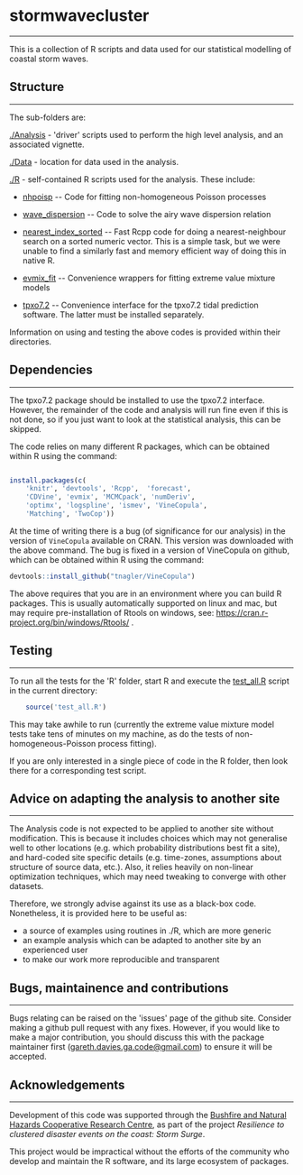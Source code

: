 # stormwavecluster
------------------

This is a collection of R scripts and data used for our statistical modelling of coastal
storm waves.

## **Structure**
-----------------

The sub-folders are:

[./Analysis](Analysis) - 'driver' scripts used to perform the high level analysis, and an associated vignette.

[./Data](Data) - location for data used in the analysis.

[./R](R) - self-contained R scripts used for the analysis. These include:

* [nhpoisp](R/nhpoisp) -- Code for fitting non-homogeneous Poisson processes

* [wave_dispersion](R/wave_dispersion) -- Code to solve the airy wave dispersion relation

* [nearest_index_sorted](R/nearest_index_sorted) -- Fast Rcpp code for doing a
nearest-neighbour search on a sorted numeric vector. This is a simple task, but
we were unable to find a similarly fast and memory efficient way of doing this
in native R.

* [evmix_fit](R/evmix_fit) -- Convenience wrappers for fitting extreme value mixture models

* [tpxo7.2](R/tpxo7.2) -- Convenience interface for the tpxo7.2 tidal prediction software. The latter must be installed separately.

Information on using and testing the above codes is provided within their directories.

## **Dependencies**
-------------------

The tpxo7.2 package should be installed to use the tpxo7.2 interface.  However,
the remainder of the code and analysis will run fine even if this is not done,
so if you just want to look at the statistical analysis, this can be skipped.

The code relies on many different R packages, which can be obtained within R
using the command:
```r

install.packages(c( 
    'knitr', 'devtools', 'Rcpp',  'forecast',
    'CDVine', 'evmix', 'MCMCpack', 'numDeriv', 
    'optimx', 'logspline', 'ismev', 'VineCopula',
    'Matching', 'TwoCop')) 

```
At the time of writing there is a bug (of significance for our analysis) in the
version of `VineCopula` available on CRAN. This version was downloaded with the
above command. The bug is fixed in a version of VineCopula on github, which can
be obtained within R using the command:
```r
devtools::install_github("tnagler/VineCopula")
```
The above requires that you are in an environment where you can build R
packages. This is usually automatically supported on linux and mac, but may require
pre-installation of Rtools on windows, see:
https://cran.r-project.org/bin/windows/Rtools/ .

## **Testing**
--------------

To run all the tests for the 'R' folder, start R and execute the
[test_all.R](test_all.R) script in the current directory:

```r
    source('test_all.R')
```

This may take awhile to run (currently the extreme value mixture model tests
take tens of minutes on my machine, as do the tests of non-homogeneous-Poisson process fitting).

If you are only interested in a single piece of code in the R folder, then look
there for a corresponding test script.

## **Advice on adapting the analysis to another site**
------------------------------------------------------

The Analysis code is not expected to be applied to another site without
modification. This is because it includes choices which may not generalise well to
other locations (e.g. which probability distributions best fit a site), and
hard-coded site specific details (e.g. time-zones, assumptions about structure
of source data, etc.). Also, it relies heavily on non-linear optimization techniques,
which may need tweaking to converge with other datasets.

Therefore, we strongly advise against its use as a black-box code. Nonetheless,
it is provided here to be useful as:

* a source of examples using routines in ./R, which are more generic
* an example analysis which can be adapted to another site by an experienced user
* to make our work more reproducible and transparent


## **Bugs, maintainence and contributions**
-------------------------------------------

Bugs relating can be raised on the 'issues' page of the github site. Consider
making a github pull request with any fixes. However, if you would like to make
a major contribution, you should discuss this with the package maintainer first
(gareth.davies.ga.code@gmail.com) to ensure it will be accepted. 


## **Acknowledgements**
-----------------------

Development of this code was supported through the [Bushfire and Natural
Hazards Cooperative Research Centre](https://www.bnhcrc.com.au/), as part of
the project *Resilience to clustered disaster events on the coast: Storm Surge*.

This project would be impractical without the efforts of the community who
develop and maintain the R software, and its large ecosystem of packages.
